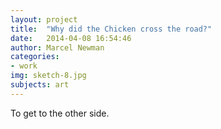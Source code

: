 ```yaml
---
layout: project
title:  "Why did the Chicken cross the road?"
date:   2014-04-08 16:54:46
author: Marcel Newman
categories:
- work
img: sketch-8.jpg
subjects: art
---
```

To get to the other side.